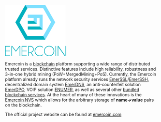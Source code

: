 <img style="width:200px" src="/images/Logo_2017.png" alt="Emercoin logo" >


Emercoin is a [blockchain](https://en.wikipedia.org/wiki/Blockchain) platform supporting a wide range of distributed trusted services. Distinctive features include high reliability, robustness and 3-in-one hybrid mining (PoW+MergedMining+PoS). Currently, the Emercoin platform already runs the network security services
[EmerSSL](./Blockchain_Services/EmerSSL/EmerSSL_Introduction)/[EmerSSH](./Blockchain_Services/EmerSSH), decentralized
domain system [EmerDNS](./Blockchain_Services/EmerDNS/EmerDNS_Introduction), an anti-counterfeit solution
[EmerDPO](./Blockchain_Services/EmerDPO/EmerDPO_Introduction), VOIP solution [ENUMER](./Blockchain_Services/ENUMER), as well as several other [bundled blockchain services](./Blockchain_Services/Introduction_to_Emercoin_Services). At the heart of many of these innovations is the [Emercoin NVS](./Blockchain_Services/Emercoin_NVS) which allows for the arbitrary storage of **name-&gt;value** pairs on the blockchain.

The official project website can be found at
[emercoin.com](http://emercoin.com)
